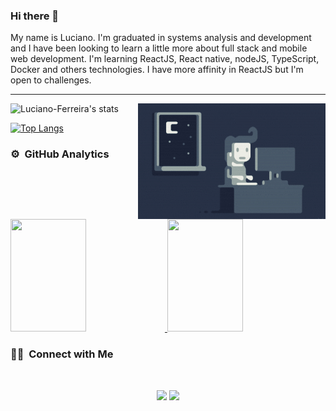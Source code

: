 ### Hi there 👋

My name is Luciano.
I'm graduated in systems analysis and development and I have been looking to learn a little more about full stack and mobile web development. I'm learning ReactJS, React native, nodeJS, TypeScript, Docker and others technologies. I have more affinity in ReactJS but I'm open to challenges.

---

<img alt="Night Coding" src="https://raw.githubusercontent.com/AVS1508/AVS1508/master/assets/Night-Coding.gif" align="right"/>

![Luciano-Ferreira's stats](https://github-readme-stats.vercel.app/api?username=luciano-ferreira&show_icons=true)

[![Top Langs](https://github-readme-stats.vercel.app/api/top-langs/?username=luciano-ferreira&hide=c%23,html,javascript)](https://github.com/anuraghazra/github-readme-stats)

### ⚙️ &nbsp;GitHub Analytics

<p>
  <a href="https://github.com/luciano-ferreira">
    <img height="180em" width="49%" margin-right="20px" src="https://github-readme-stats-eight-theta.vercel.app/api?username=luciano-ferreira&show_icons=true&theme=react&include_all_commits=true&count_private=false"/>
    <img height="180em" width="49%" src="https://github-readme-stats-eight-theta.vercel.app/api/top-langs/?username=luciano-ferreira&hide=c%23,html,javascript&layout=compact&langs_count=8&theme=react"/>
  </a>
</p>


### 🤝🏻 &nbsp;Connect with Me
<br />
<p align="center">
<a href="https://linkedin.com/in/lucianof-silva"><img src="https://img.shields.io/badge/-Luciano%20Silva%20-0077B5?style=flat-square&logo=Linkedin&logoColor=white"/></a>
<a href="mailto:luciano2023silva@gmail.com"><img src="https://img.shields.io/badge/-Luciano%20Silva-D14836?style=flat-square&logo=Gmail&logoColor=white"/></a>
</p>


<!--
**Luciano-Ferreira/Luciano-Ferreira** is a ✨ _special_ ✨ repository because its `README.md` (this file) appears on your GitHub profile.

Here are some ideas to get you started:

- 🔭 I’m currently working on ...
- 🌱 I’m currently learning ...
- 👯 I’m looking to collaborate on ...
- 🤔 I’m looking for help with ...
- 💬 Ask me about ...
- 📫 How to reach me: ...
- 😄 Pronouns: ...
- ⚡ Fun fact: ...
-->
